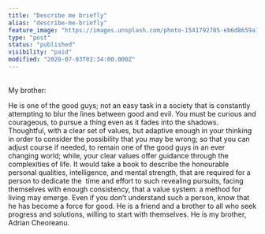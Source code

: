 ```yaml
---
title: "Describe me briefly"
alias: "describe-me-briefly"
feature_image: "https://images.unsplash.com/photo-1541792705-eb6d8659a134?ixlib=rb-1.2.1&q=80&fm=jpg&crop=entropy&cs=tinysrgb&w=2000&fit=max&ixid=eyJhcHBfaWQiOjExNzczfQ"
type: "post"
status: "published"
visibility: "paid"
modified: "2020-07-03T02:34:00.000Z"
---
```



<figure class="kg-card kg-image-card">
<a src="__GHOST_URL__/content/images/2020/07/7A8E828F-ABF4-4FF9-969A-ED7E3E60200A.jpeg" class="kg-image" alt loading="lazy" width="1322" height="1562" srcset="__GHOST_URL__/content/images/size/w600/2020/07/7A8E828F-ABF4-4FF9-969A-ED7E3E60200A.jpeg 600w, __GHOST_URL__/content/images/size/w1000/2020/07/7A8E828F-ABF4-4FF9-969A-ED7E3E60200A.jpeg 1000w, __GHOST_URL__/content/images/2020/07/7A8E828F-ABF4-4FF9-969A-ED7E3E60200A.jpeg 1322w" sizes="(min-width: 720px) 720px">
</figure><p><br>My brother:</p><p>He is one of the good guys; not an easy task in a society that is constantly attempting to blur the lines between good and evil. You must be curious and courageous, to pursue a thing even as it fades into the shadows. Thoughtful, with a clear set of values, but adaptive enough in your thinking in order to consider the possibility that you may be wrong; so that you can adjust course if needed, to remain one of the good guys in an ever changing world; while, your clear values offer guidance through the complexities of life. It would take a book to describe the honourable personal qualities, intelligence, and mental strength, that are required for a person to dedicate the  time and effort to such revealing pursuits, facing themselves with enough consistency, that a value system: a method for living may emerge. Even if you don’t understand such a person, know that he has become a force for good. He is a friend and a brother to all who seek progress and solutions, willing to start with themselves. He is my brother, Adrian Cheoreanu.</p>
